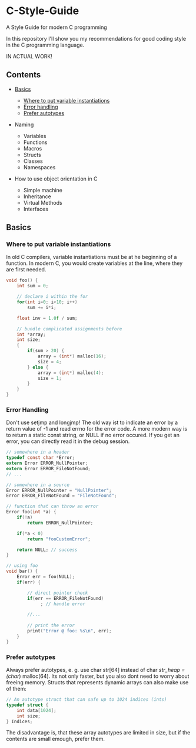 # C-Style-Guide
A Style Guide for modern C programming

In this repository I'll show you my recommendations for good coding style in the C programming language.

IN ACTUAL WORK!

## <a name="S-contents"></a>Contents

+ [Basics](#S-basics)
  - [Where to put variable instantiations](#S-basics-where_variables)
  - [Error handling](#S-basics-errors)
  - [Prefer autotypes](#S-basics-autotypes)

+ Naming
  - Variables
  - Functions
  - Macros
  - Structs
  - Classes
  - Namespaces
  
+ How to use object orientation in C
  - Simple machine
  - Inheritance
  - Virtual Methods
  - Interfaces


## <a name="S-basics"></a>Basics
### <a name="S-basics-where_variables"></a>Where to put variable instantiations
In old C compilers, variable instantiations must be at he beginning of a function.
In modern C, you would create variables at the line, where they are first needed.
```c
void foo() {
    int sum = 0;

    // declare i within the for
    for(int i=0; i<10; i++)
        sum += i*i;

    float inv = 1.0f / sum;

    // bundle complicated assignments before
    int *array;
    int size;
    {
        if(sum > 20) {
            array = (int*) malloc(16);
            size = 4;
        } else {
            array = (int*) malloc(4);
            size = 1;
        }
    }
}
```




### <a name="S-basics-errors"></a>Error Handling
Don't use setjmp and longjmp!
The old way ist to indicate an error by a return value of -1 and read errno for the error code.
A more modern way is to return a static const string, or NULL if no error occured.
If you get an error, you can directly read it in the debug session.
```c
// somewhere in a header
typedef const char *Error;
extern Error ERROR_NullPointer;
extern Error ERROR_FileNotFound;
// ...

// somewhere in a source
Error ERROR_NullPointer = "NullPointer";
Error ERROR_FileNotFound = "FileNotFound";

// function that can throw an error
Error foo(int *a) {
    if(!a)
        return ERROR_NullPointer;

    if(*a < 0)
        return "fooCustomError";

    return NULL; // success
}

// using foo
void bar() {
    Error err = foo(NULL);
    if(err) {

        // direct pointer check
        if(err == ERROR_FileNotFound)
             ; // handle error

        //...
  
        // print the error
        print("Error @ foo: %s\n", err);
    }
}
```

### <a name="S-basics-autotypes"></a>Prefer autotypes
Always prefer autotypes, e. g. use char str[64] instead of char *str_heap = (char*) malloc(64).
Its not only faster, but you also dont need to worry about freeing memory.
Structs that represents dynamic arrays can also make use of them:
```c
// An autotype struct that can safe up to 1024 indices (ints)
typedef struct {
    int data[1024];
    int size;
} Indices;
```
The disadvantage is, that these array autotypes are limited in size, 
but if the contents are small emough, prefer them.
